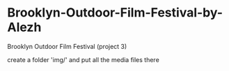 # Brooklyn-Outdoor-Film-Festival-by-Alezh
Brooklyn Outdoor Film Festival (project 3)

create a folder 'img/' and put all the media files there
